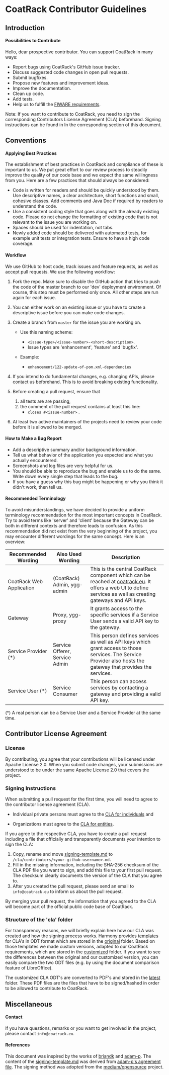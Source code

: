 # CoatRack Contributor Guidelines



## Introduction

#### Possibilities to Contribute

Hello, dear prospective contributor. You can support CoatRack in many ways:

- Report bugs using CoatRack's GitHub issue tracker.
- Discuss suggested code changes in open pull requests.
- Submit bugfixes.
- Propose new features and improvement ideas.
- Improve the documentation.
- Clean up code.
- Add tests.
- Help us to fulfill the [FIWARE requirements](https://fiware-requirements.readthedocs.io/en/latest/).



Note: If you want to contribute to CoatRack, you need to sign the corresponding Contributors License Agreement (CLA) beforehand. Signing instructions can be found in In the corresponding section of this document.



## Conventions

#### Applying Best Practices

The establishment of best practices in CoatRack and compliance of these is important to us. We put great effort to our review process to steadily improve the quality of our code base and we expect the same willingness from you. Here are a few practices that should always be considered: 

* Code is written for readers and should be quickly understood by them. Use descriptive names, a clear architecture, short functions and small, cohesive classes. Add comments and Java Doc if required by readers to understand the code.
* Use a consistent coding style that goes along with the already existing code. Please do not change the formatting of existing code that is not relevant to the issue you are working on.
* Spaces should be used for indentation, not tabs.
* Newly added code should be delivered with automated tests, for example unit tests or integration tests. Ensure to have a high code coverage.



#### Workflow

We use GitHub to host code, track issues and feature requests, as well as accept pull requests. We use the following workflow:

1. Fork the repo. Make sure to disable the GitHub action that tries to push the code of the master branch to our 'dev' deployment environment. Of course, this step must be performed only once. All other steps are run again for each issue.

2. You can either work on an existing issue or you have to create a descriptive issue before you can make code changes. 

3. Create a branch from `master` for the issue you are working on. 

   * Use this naming scheme: 
     * `<issue-type>/<issue-number>-<short-description>`. 
     * Issue types are 'enhancement', 'feature' and 'bugfix'.

   * Example: 
     * `enhancement/122-update-of-pom.xml-dependencies`

4. If you intend to do fundamental changes, e.g. changing APIs, please contact us beforehand. This is to avoid breaking existing functionality.

5. Before creating a pull request, ensure that
   1. all tests are are passing,
   2. the comment of the pull request contains at least this line: 
      * `closes #<issue-number>` .

6. At least two active maintainers of the projects need to review your code before it is allowed to be merged.



#### How to Make a Bug Report

* Add a descriptive summary and/or background information.
* Tell us what behavior of the application you expected and what you actually encountered.
* Screenshots and log files are very helpful for us.
* You should be able to reproduce the bug and enable us to do the same. Write down every single step that leads to the bug.
* If you have a guess why this bug might be happening or why you think it didn't work, then tell us.



#### Recommended Terminology

To avoid misunderstandings, we have decided to provide a uniform terminology recommendation for the most important concepts in CoatRack. Try to avoid terms like 'server' and 'client' because the Gateway can be both in different contexts and therefore leads to confusion. As this recommendation did not exist from the very beginning of the project, you may encounter different wordings for the same concept. Here is an overview:

| Recommended Wording      | Also Used Wording              | Description                                                  |
| ------------------------ | ------------------------------ | ------------------------------------------------------------ |
| CoatRack Web Application | (CoatRack) Admin, ygg-admin    | This is the central CoatRack component which can be reached at [coatrack.eu](https://coatrack.eu/). It offers a web UI to define services as well as creating gateways and API keys. |
| Gateway                  | Proxy, ygg-proxy               | It grants access to the specific services if a Service User sends a valid API key to the gateway. |
| Service Provider (\*)        | Service Offerer, Service Admin | This person defines services as well as API keys which grant access to those services. The Service Provider also hosts the gateway that provides the services. |
| Service User (\*)             | Service Consumer               | This person can access services by contacting a gateway and providing a valid API key. |

(\*) A real person can be a Service User and a Service Provider at the same time.



## Contributor License Agreement

### License

By contributing, you agree that your contributions will be licensed under Apache License 2.0. When you submit code changes, your submissions are understood to be under the same Apache License 2.0 that covers the project.



### Signing Instructions

When submitting a pull request for the first time, you will need to agree to the contributor license agreement (CLA). 

* Individual private persons must agree to the [CLA for individuals](https://github.com/coatrack/coatrack/blob/master/cla/latest/individual-cla.pdf) and 

* Organizations must agree to the [CLA for entities](https://github.com/coatrack/coatrack/blob/master/cla/latest/entity-cla.pdf). 

If you agree to the respective CLA, you have to create a pull request including a file that officially and transparently documents your intention to sign the CLA:

1. Copy, rename and move [signing-template.md](https://github.com/coatrack/coatrack/blob/master/cla/signing-template.md) to `/cla/contributors/<your-github-username>.md`. 
2. Fill in the missing information, including the SHA-256 checksum of the CLA PDF file you want to sign, and add this file to your first pull request. The checksum clearly documents the version of the CLA that you agree to.
3. After you created the pull request, please send an email to `info@coatrack.eu` to inform us about the pull request. 

By merging your pull request, the information that you agreed to the CLA will become part of the official public code base of CoatRack.



### Structure of the 'cla' folder

For transparency reasons, we will briefly explain here how our CLA was created and how the signing process works. Harmony provides [templates](http://harmonyagreements.org/agreements.html) for CLA's in ODT format which are stored in the [original](https://github.com/coatrack/coatrack/tree/master/cla/source/original) folder. Based on those templates we made custom versions, adapted to our CoatRack requirements, which are stored in the [customized](https://github.com/coatrack/coatrack/tree/master/cla/source/customized) folder. If you want to see the differences between the original and our customized version, you can easily compare the two ODT files (e.g. by using the document comparison feature of LibreOffice). 

The customized CLA ODT's are converted to PDF's and stored in the [latest](https://github.com/coatrack/coatrack/tree/master/cla/latest) folder. These PDF files are the files that have to be signed/hashed in order to be allowed to contribute to CoatRack.



## Miscellaneous

#### Contact

If you have questions, remarks or you want to get involved in the project, please contact ```info@coatrack.eu```.



#### References

This document was inspired by the works of [briandk](https://gist.github.com/briandk/3d2e8b3ec8daf5a27a62) and [adam-p](https://github.com/adam-p/markdown-here/blob/master/CONTRIBUTING.md). The content of the [signing-template.md](https://github.com/coatrack/signing-template.md) was derived from [adam-p's agreement file](https://github.com/adam-p/markdown-here/blob/master/contributors/adam-p.md). The signing method was adopted from the [medium/opensource](https://github.com/medium/opensource) project.


